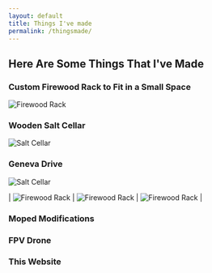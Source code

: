```yaml
---
layout: default
title: Things I've made
permalink: /thingsmade/
---
```

## Here Are Some Things That I've Made

### Custom Firewood Rack to Fit in a Small Space
<img style="max-width: 500px; height: auto; " src="https://r3dotstone.github.io/portfolio/media/rack.jpg" alt="Firewood Rack">


### Wooden Salt Cellar
<p> <img style="max-width: 500px; height: auto; " src="https://r3dotstone.github.io/portfolio/media/box.jpg" alt="Salt Cellar"> </p>

### Geneva Drive
<p> <img style="max-width: 500px; height: auto; " src="https://r3dotstone.github.io/portfolio/media/genevaIso.png" alt="Salt Cellar"> </p>

| <img style="max-width: 500px; height: auto; " src="https://r3dotstone.github.io/portfolio/media/genevaFront.png" alt="Firewood Rack"> | <img style="max-width: 500px; height: auto; " src="https://r3dotstone.github.io/portfolio/media/genevaSec1.png" alt="Firewood Rack"> | <img style="max-width: 500px; height: auto; " src="https://r3dotstone.github.io/portfolio/media/genevaSec2.png" alt="Firewood Rack"> |

### Moped Modifications
### FPV Drone
### This Website